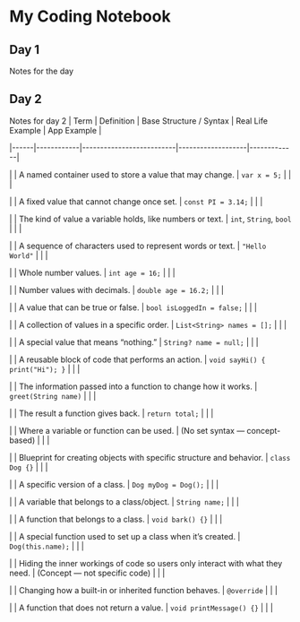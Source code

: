 # My Coding Notebook

## Day 1
Notes for the day

## Day 2
Notes for day 2
| Term | Definition | Base Structure / Syntax | Real Life Example | App Example |

|------|------------|--------------------------|-------------------|-------------|

|      | A named container used to store a value that may change. | `var x = 5;` |  |  |

|      | A fixed value that cannot change once set. | `const PI = 3.14;` |  |  |

|      | The kind of value a variable holds, like numbers or text. | `int`, `String`, `bool` |  |  |

|      | A sequence of characters used to represent words or text. | `"Hello World"` |  |  |

|      | Whole number values. | `int age = 16;` |  |  |

|      | Number values with decimals. | `double age = 16.2;` |  |  |

|      | A value that can be true or false. | `bool isLoggedIn = false;` |  |  |

|      | A collection of values in a specific order. | `List<String> names = [];` |  |  |

|      | A special value that means “nothing.” | `String? name = null;` |  |  |

|      | A reusable block of code that performs an action. | `void sayHi() { print("Hi"); }` |  |  |

|      | The information passed into a function to change how it works. | `greet(String name)` |  |  |

|      | The result a function gives back. | `return total;` |  |  |

|      | Where a variable or function can be used. | (No set syntax — concept-based) |  |  |

|      | Blueprint for creating objects with specific structure and behavior. | `class Dog {}` |  |  |

|      | A specific version of a class. | `Dog myDog = Dog();` |  |  |

|      | A variable that belongs to a class/object. | `String name;` |  |  |

|      | A function that belongs to a class. | `void bark() {}` |  |  |

|      | A special function used to set up a class when it’s created. | `Dog(this.name);` |  |  |

|      | Hiding the inner workings of code so users only interact with what they need. | (Concept — not specific code) |  |  |

|      | Changing how a built-in or inherited function behaves. | `@override` |  |  |

|      | A function that does not return a value. | `void printMessage() {}` |  |  |
